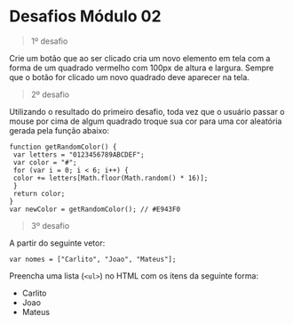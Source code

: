 # Desafios Módulo 02

> 1º desafio

Crie um botão que ao ser clicado cria um novo elemento em tela com a forma de um quadrado
vermelho com 100px de altura e largura. Sempre que o botão for clicado um novo quadrado deve
aparecer na tela.

> 2º desafio

Utilizando o resultado do primeiro desafio, toda vez que o usuário passar o mouse por cima de
algum quadrado troque sua cor para uma cor aleatória gerada pela função abaixo:

```
function getRandomColor() {
 var letters = "0123456789ABCDEF";
 var color = "#";
 for (var i = 0; i < 6; i++) {
 color += letters[Math.floor(Math.random() * 16)];
 }
 return color;
}
var newColor = getRandomColor(); // #E943F0
```

> 3º desafio

A partir do seguinte vetor:

```
var nomes = ["Carlito", "Joao", "Mateus"];
```

Preencha uma lista (`<ul>`) no HTML com os itens da seguinte forma:

- Carlito
- Joao
- Mateus
